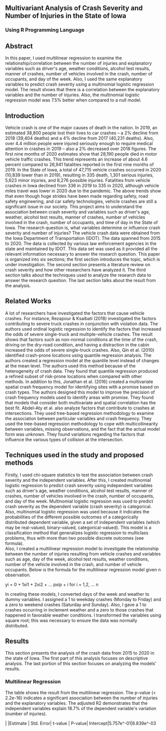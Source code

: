 ## Multivariant Analysis of Crash Severity and Number of Injuries in the State of Iowa
### Using R Programming Language

## Abstract
In this paper, I used multilinear regression to examine the relationship/correlation between the number of injuries and explanatory variables such as driver's age, weather conditions, alcohol test results, manner of crashes, number of vehicles involved in the crash, number of occupants, and day of the week. Also, I used the same explanatory variables to predict crash severity using a multinomial logistic regression model. The result shows that there is a correlation between the explanatory variables and the number of injuries. Also, the multinomial logistic regression model was 7.5% better when compared to a null model. 

## Introduction
Vehicle crash is one of the major causes of death in the nation. In 2019, an estimated 38,800 people lost their lives to car crashes – a 2% decline from 2018 (39,404 deaths) and a 4% decline from 2017 (40,231 deaths). Also, over 4.4 million people were injured seriously enough to require medical attention in crashes in 2019 – also a 2% decreased over 2018 figures. The first nine months of 2020 estimates show that 28,190 people died in motor vehicle traffic crashes. This trend represents an increase of about 4.6 percent compared to 26,941 fatalities reported in the first nine months of 2019. 
In the State of Iowa, a total of 47,715 vehicle crashes occurred in 2020 (10,839 lower than in 2019), resulting in 335 death, 1,301 serious injuries, 5,623 minor injuries, and 8,276 possible injuries. Fatalities from vehicle crashes in Iowa declined from 336 in 2019 to 335 in 2020, although vehicle miles travel was lower in 2020 due to the pandemic. 
The above trends show that even though huge strides have been made regarding safety, road safety engineering, and car safety technologies, vehicle crashes are still a significant issue in our society. This project aims to understand the association between crash severity and variables such as driver's age, weather, alcohol test results, manner of crashes, number of vehicles involved in the crash, number of occupants, and time of day in the State of Iowa. The research question is, what variables determine or influence crash severity and number of injuries?
The vehicle crash data were obtained from the Iowa Department of Transportation (IDOT). The data spanned from 2015 to 2020. The data is collected by various law enforcement agencies in the state and maintained by IDOT. This data set was used as it provided all the relevant information necessary to answer the research question. 
This paper is organized into six sections; the first section introduces the topic, which is under investigation. The second section presents a literature review on crash severity and how other researchers have analyzed it. The third section talks about the techniques used to analyze the research data to answer the research question. The last section talks about the result from the analysis.

## Related Works

A lot of researchers have investigated the factors that cause vehicle crashes. For instance, Rezapour & Ksaibati (2018) investigated the factors contributing to severe truck crashes in conjunction with violation data. The authors used ordinal logistic regression to identify the factors that increased the odds of severe single-truck and multiple-vehicle crashes. The result shows that factors such as non-normal conditions at the time of the crash, driving on the dry-road condition, and having a distraction in the cabin increased the odds of severe single-truck crashes. 
Also, Qin et al. (2010) identified crash-prone locations using quantile regression analysis. The authors created a regression model at the quantile level instead of changes at the mean level. The authors used this method because of the heterogeneity of crash data. They found that quantile regression produced a refined subset of risk-prone locations when compared with other methods. 
In addition to this, Jonathan et al. (2016) created a multivariate spatial crash frequency model for identifying sites with a promise based on crash types. The authors designed this model to improve the precision of crash frequency models used to identify areas with promise. They found that models that consider both multivariate and spatial correlation has the best fit. 
Abdel-Aty et al. also analyze factors that contribute to crashes at intersections. They used tree-based regression methodology to examine the association between particular variables and crash frequency. They used the tree-based regression methodology to cope with multicollinearity between variables, missing observations, and the fact that the actual model form was unknown. They found variations regarding the factors that influence the various types of collision at the intersection. 

## Techniques used in the study and proposed methods
Firstly, I used chi-square statistics to test the association between crash severity and the independent variables. After this, I created multinomial logistic regression to predict crash severity using independent variables such as driver's age, weather conditions, alcohol test results, manner of crashes, number of vehicles involved in the crash, number of occupants, and day of the week. Multinomial logistic regression was used to predict crash severity as the dependent variable (crash severity) is categorical. Also, multinomial logistic regression was used because it indicates the probabilities of the different possible outcomes of a categorically distributed dependent variable, given a set of independent variables (which may be real-valued, binary-valued, categorical-valued). This model is a classification method that generalizes logistic regression to multiclass problems, thus with more than two possible discrete outcomes (see formula).  
Also, I created a multilinear regression model to investigate the relationship between the number of injuries resulting from vehicle crashes and variables such as age, day of the week, alcohol test results, weather conditions, number of the vehicle involved in the crash, and number of vehicle occupants. Below is the formula for the multilinear regression model given n observation.

  yi =  0 +  1xi1 +  2xi2 + ...  pxip +  i for i = 1,2, ... n

In creating these models, I converted days of the week and weather to dummy variables. I assigned a 1 to weekday crashes (Monday to Friday) and a zero to weekend crashes (Saturday and Sunday). Also, I gave a 1 to crashes occurring in inclement weather and a zero to those crashes that happened in favorable weather conditions.  I transformed the variables using square root; this was necessary to ensure the data was normally distributed.

## Results
This section presents the analysis of the crash data from 2015 to 2020 in the state of Iowa. The first part of this analysis focuses on descriptive analysis. The last portion of this section focuses on analyzing the models' results. 

### Multilinear Regression
The table shows the result from the multilinear regression. The p-value (< 2.2e-16) indicates a significant association between the number of injuries and the explanatory variables. The adjusted R2 demonstrates that the independent variables explain 18.7% of the dependent variable's variation (number of injuries).

| |Estimate | Std. Error| t-value | P-value|
Intercept|5.757e^-01|6.839e^-03

